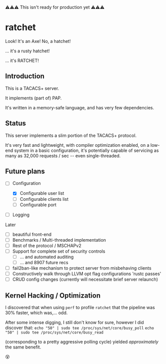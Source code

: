 ⚠⚠⚠ This isn't ready for production yet ⚠⚠⚠

# ratchet
Look! It's an Axe! No, a hatchet!

... it's a rusty hatchet!

... it's RATCHET!

## Introduction
This is a TACACS+ server.

It implements (part of) PAP.

It's written in a memory-safe language, and has very few dependencies.

## Status
This server implements a slim portion of the TACACS+ protocol.

It's very fast and lightweight, with compiler optimization enabled, on a low-end system in a basic configuration, it's potentially capable of servicing as many as 32,000 requests / sec -- even single-threaded.

## Future plans
- [ ] Configuration
  - [x] Configurable user list
  - [ ] Configurable clients list
  - [ ] Configurable port
- [ ] Logging


Later
- [ ] beautiful front-end
- [ ] Benchmarks / Multi-threaded implementation
- [ ] Rest of the protocol / MSCHAPv2
- [ ] Support for complete set of security controls
  - [ ] ... and automated auditing
  - [ ] ... and 8907 future recs
- [ ] fail2ban-like mechanism to protect server from misbehaving clients
- [ ] Constructively walk through LLVM opt flag configurations 'rustc passes'
- [ ] CRUD config changes (currently will necessitate brief server relaunch)

## Kernel Hacking / Optimization
I discovered that when using `perf` to profile `ratchet` that the pipeline was 30% faster, which was,... odd.

After some intense digging, I still don't know for sure, however I did discover that:
`echo "50" | sudo tee /proc/sys/net/core/busy_poll`
`echo "50" | sudo tee /proc/sys/net/core/busy_read`

(corresponding to a pretty aggressive polling cycle) yielded *approximately* the same benefit.

😵
